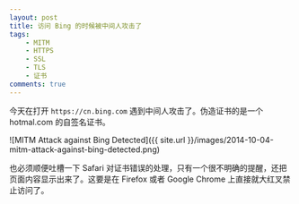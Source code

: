 ```yaml
---
layout: post
title: 访问 Bing 的时候被中间人攻击了
tags:
    - MITM
    - HTTPS
    - SSL
    - TLS
    - 证书
comments: true
---
```


今天在打开 `https://cn.bing.com` 遇到中间人攻击了。伪造证书的是一个 hotmal.com 的自签名证书。

![MITM Attack against Bing Detected]({{ site.url }}/images/2014-10-04-mitm-attack-against-bing-detected.png)

也必须顺便吐槽一下 Safari 对证书错误的处理，只有一个很不明确的提醒，还把页面内容显示出来了。这要是在 Firefox 或者 Google Chrome 上直接就大红叉禁止访问了。
